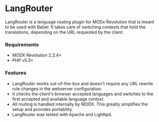 # LangRouter

LangRouter is a language routing plugin for MODx Revolution that is meant to be
used with Babel. It takes care of switching contexts that hold the translations,
depending on the URL requested by the client.

### Requirements

* MODX Revolution 2.2.4+
* PHP v5.3+

### Features

- LangRouter works out-of-the-box and doesn't require any URL rewrite rule changes in the webserver configuration.
- It checks the client's browser accepted languages and switches to the first accepted and available language context.
- All routing is handled internally by MODX. This greatly simplifies the setup and provides portability. 
- LangRouter was tested with Apache and Lighttpd.
